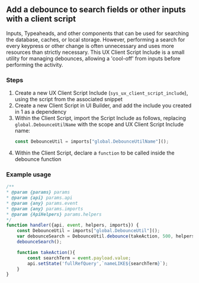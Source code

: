 ## Add a debounce to search fields or other inputs with a client script
Inputs, Typeaheads, and other components that can be used for searching the database, caches, or local storage. However, performing a search for every keypress or other change is often unnecessary and uses more resources than strictly necessary. This UX Client Script Include is a small utility for managing debounces, allowing a 'cool-off' from inputs before performing the activity.

### Steps
1. Create a new UX Client Script Include (`sys_ux_client_script_include`), using the script from the associated snippet
2. Create a new Client Script in UI Builder, and add the include you created in 1 as a dependency
3. Within the Client Script, import the Script Include as follows, replacing `global.DebounceUtilName` with the scope and UX Client Script Include name:
    ```js
    const DebounceUtil = imports["global.DebounceUtilName"]();
    ```
4. Within the Client Script, declare a `function` to be called inside the debounce function

### Example usage
```js
/**
* @param {params} params
* @param {api} params.api
* @param {any} params.event
* @param {any} params.imports
* @param {ApiHelpers} params.helpers
*/
function handler({api, event, helpers, imports}) {
    const DebounceUtil = imports["global.DebounceUtil"]();
    var debounceSearch = DebounceUtil.debounce(takeAction, 500, helpers);
    debounceSearch();

    function takeAction(){
        const searchTerm = event.payload.value;
        api.setState('fullRefQuery',`nameLIKE${searchTerm}`);
    }
}
```
